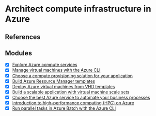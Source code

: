 # Architect compute infrastructure in Azure

## References

## Modules

- [x] [Explore Azure compute services](https://docs.microsoft.com/en-us/learn/modules/azure-compute-fundamentals/)
- [x] [Manage virtual machines with the Azure CLI](https://docs.microsoft.com/en-us/learn/modules/manage-virtual-machines-with-azure-cli/)
- [x] [Choose a compute provisioning solution for your application](https://docs.microsoft.com/en-us/learn/modules/choose-compute-provisioning/)
- [x] [Build Azure Resource Manager templates](https://docs.microsoft.com/en-us/learn/modules/build-azure-vm-templates/)
- [x] [Deploy Azure virtual machines from VHD templates](https://docs.microsoft.com/en-us/learn/modules/deploy-vms-from-vhd-templates/)
- [x] [Build a scalable application with virtual machine scale sets](https://docs.microsoft.com/en-us/learn/modules/build-app-with-scale-sets/)
- [x] [Choose the best Azure service to automate your business processes](https://docs.microsoft.com/en-us/learn/modules/choose-azure-service-to-integrate-and-automate-business-processes/)
- [x] [Introduction to high-performance computing (HPC) on Azure](https://docs.microsoft.com/en-us/learn/modules/intro-to-hpc/)
- [x] [Run parallel tasks in Azure Batch with the Azure CLI](https://docs.microsoft.com/en-us/learn/modules/run-parallel-tasks-in-azure-batch-with-the-azure-cli/)
